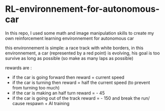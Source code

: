 # RL-environnement-for-autonomous-car
In this repo, I used some math and image manipulation skills to create my own reinforcement learning environnement for autonomous car 

this environnement is simple: a race track with white borders, 
in this environnement, a car (represented by a red point) is evolving, his goal is too survive as long as possible (so make as many laps as possible)

rewards are : 
* if the car is going forward then reward = current speed
* if the car is turning then reward = half the current speed (to prevent from turning too much)
* if the car is making an half turn reward = - 45
* if the car is going out of the track reward = - 150 and break the run/ cause respawn + AI training
